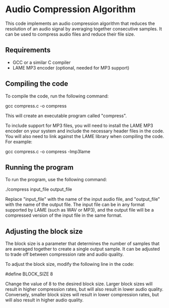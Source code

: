 # Audio Compression Algorithm

This code implements an audio compression algorithm that reduces the resolution of an audio signal by averaging together consecutive samples. It can be used to compress audio files and reduce their file size.

## Requirements

- GCC or a similar C compiler
- LAME MP3 encoder (optional, needed for MP3 support)

## Compiling the code

To compile the code, run the following command:

gcc compress.c -o compress


This will create an executable program called "compress".

To include support for MP3 files, you will need to install the LAME MP3 encoder on your system and include the necessary header files in the code. You will also need to link against the LAME library when compiling the code. For example:

gcc compress.c -o compress -lmp3lame


## Running the program

To run the program, use the following command:

./compress input_file output_file


Replace "input_file" with the name of the input audio file, and "output_file" with the name of the output file. The input file can be in any format supported by LAME (such as WAV or MP3), and the output file will be a compressed version of the input file in the same format.

## Adjusting the block size

The block size is a parameter that determines the number of samples that are averaged together to create a single output sample. It can be adjusted to trade off between compression rate and audio quality.

To adjust the block size, modify the following line in the code:

#define BLOCK_SIZE 8


Change the value of 8 to the desired block size. Larger block sizes will result in higher compression rates, but will also result in lower audio quality. Conversely, smaller block sizes will result in lower compression rates, but will also result in higher audio quality.
